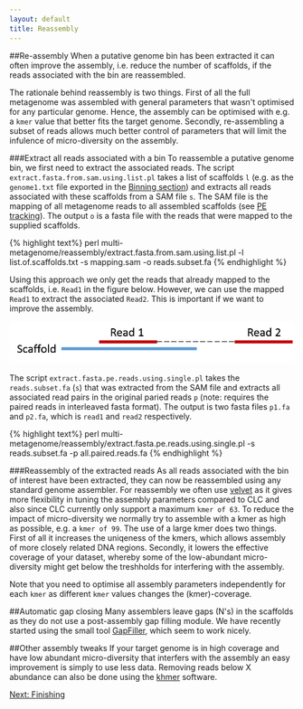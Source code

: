 ```yaml
---
layout: default
title: Reassembly
---
```

##Re-assembly
When a putative genome bin has been extracted it can often improve the assembly, i.e. reduce the number of scaffolds, if the reads associated with the bin are reassembled. 

The rationale behind reassembly is two things. First of all the full metagenome was assembled with general parameters that wasn't optimised for any particular genome. Hence, the assembly can be optimised with e.g. a `kmer` value that better fits the target genome. Secondly, re-assembling a subset of reads allows much better control of parameters that will limit the infulence of micro-diversity on the assembly.

###Extract all reads associated with a bin
To reassemble a putative genome bin, we first need to extract the associated reads. The script `extract.fasta.from.sam.using.list.pl` takes a list of scaffolds `l` (e.g. as the `genome1.txt` file exported in the [Binning section](step9.html)) and extracts all reads associated with these scaffolds from a SAM file `s`. The SAM file is the mapping of all metagenome reads to all assembled scaffolds (see [PE tracking](step10.html)). The output `o` is a fasta file with the reads that were mapped to the supplied scaffolds.

{% highlight text%}
perl multi-metagenome/reassembly/extract.fasta.from.sam.using.list.pl -l list.of.scaffolds.txt -s mapping.sam -o reads.subset.fa
{% endhighlight %}

Using this approach we only get the reads that already mapped to the scaffolds, i.e. `Read1` in the figure below. However, we can use the mapped `Read1` to extract the associated `Read2`. This is important if we want to improve the assembly.

![Extract PE](figure/PEextract.png)

The script `extract.fasta.pe.reads.using.single.pl` takes the `reads.subset.fa` (`s`) that was extracted from the SAM file and extracts all associated read pairs in the original paried reads `p` (note: requires the paired reads in interleaved fasta format). The output is two fasta files `p1.fa` and `p2.fa`, which is `read1` and `read2` respectively.

{% highlight text%}
perl multi-metagenome/reassembly/extract.fasta.pe.reads.using.single.pl -s reads.subset.fa -p all.paired.reads.fa 
{% endhighlight %}

###Reassembly of the extracted reads
As all reads associated with the bin of interest have been extracted, they can now be reassembled using any standard genome assembler. For reassembly we often use [velvet](http://www.ebi.ac.uk/~zerbino/velvet/) as it gives more flexibility in tuning the assembly parameters compared to CLC and also since CLC currently only support a maximum `kmer of 63`. To reduce the impact of micro-diversity we normally try to assemble with a kmer as high as possible, e.g. a `kmer of 99`. The use of a large kmer does two things. First of all it increases the uniqeness of the kmers, which allows assembly of more closely related DNA regions. Secondly, it lowers the effective coverage of your dataset, whereby some of the low-abundant micro-diversity might get below the treshholds for interfering with the assembly.

Note that you need to optimise all assembly parameters independently for each `kmer` as different `kmer` values changes the (kmer)-coverage.

##Automatic gap closing
Many assemblers leave gaps (N's) in the scaffolds as they do not use a post-assembly gap filling module. We have recently started using the small tool [GapFiller](http://genomebiology.com/2012/13/6/R56), which seem to work nicely.

##Other assembly tweaks
If your target genome is in high coverage and have low abundant micro-diversity that interfers with the assembly an easy improvement is simply to use less data. Removing reads below X abundance can also be done using the [khmer](https://khmer.readthedocs.org/en/latest/#) software. 

[Next: Finishing](step11.html)
